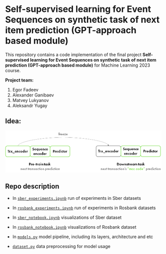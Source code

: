 # Self-supervised learning for Event Sequences on synthetic task of next item prediction (GPT-approach based module)

This repository contains a code implementation of the final project **Self-supervised learning for Event Sequences on synthetic task of next item prediction (GPT-approach based module)** for Machine Learning 2023 course.

__Project team:__

1) Egor Fadeev
2) Alexander Ganibaev
3) Matvey Lukyanov
4) Aleksandr Yugay

## Idea:

![alt text](/pics/transfer.png)

## Repo description

* In [`sber_experiments.ipynb`](sber_experiments.ipynb) run of experiments in Sber datasets

* In [`rosbank_experiments.ipynb`](rosbank_experiments.ipynb) run of experiments in Rosbank datasets

* In [`sber_notebook.ipynb`](sber_notebook.ipynb) visualizations of Sber dataset

* In [`rosbank_notebook.ipynb`](rosbank_notebook.ipynb) visualizations of Rosbank dataset

* In [`models.py`](/models.py) model pipeline, including its layers, architecture and etc

* [`dataset.py`](/dataset.py) data preprocessing for model usage
